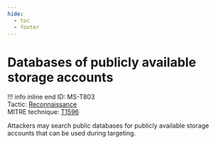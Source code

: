```yaml
---
hide:
  - toc
  - footer
---
```


# Databases of publicly available storage accounts

!!! info inline end
    ID: MS-T803<br>
    Tactic: [Reconnaissance](../tactics/Reconnaissance/index.md) <br>
    MITRE technique: [T1596](http://attack.mitre.org/techniques/T1596/)

Attackers may search public databases for publicly available storage accounts that can be used during targeting.
